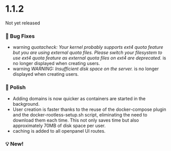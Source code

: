 # 1.1.2

Not yet released

### 🐛 Bug Fixes
- warning *quotacheck: Your kernel probably supports ext4 quota feature but you are using external quota files. Please switch your filesystem to use ext4 quota feature as external quota files on ext4 are deprecated.* is no longer displayed when creating users.
- warning *WARNING: Insufficient disk space on the server.* is no longer displayed when creating users.

### 💅 Polish
- Adding domains is now quicker as containers are started in the background.
- User creation is faster thanks to the reuse of the docker-compose plugin and the docker-rootless-setup.sh script, eliminating the need to download them each time. This not only saves time but also approximately 70MB of disk space per user.
- caching is added to all openpanel UI routes.

### 💡 New!
